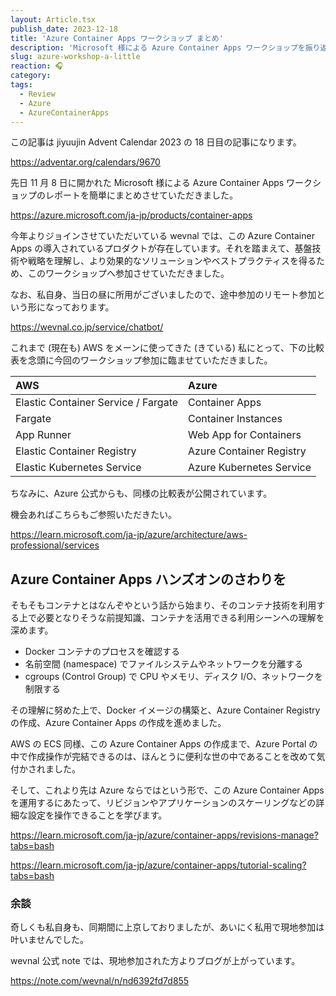 ```yaml
---
layout: Article.tsx
publish_date: 2023-12-18
title: 'Azure Container Apps ワークショップ まとめ'
description: 'Microsoft 様による Azure Container Apps ワークショップを振り返る。'
slug: azure-workshop-a-little
reaction: 🎧
category:
tags:
  - Review
  - Azure
  - AzureContainerApps
---
```


この記事は jiyuujin Advent Calendar 2023 の 18 日目の記事になります。

https://adventar.org/calendars/9670

先日 11 月 8 日に開かれた Microsoft 様による Azure Container Apps ワークショップのレポートを簡単にまとめさせていただきました。

https://azure.microsoft.com/ja-jp/products/container-apps

今年よりジョインさせていただいている wevnal では、この Azure Container Apps の導入されているプロダクトが存在しています。それを踏まえて、基盤技術や戦略を理解し、より効果的なソリューションやベストプラクティスを得るため、このワークショップへ参加させていただきました。

なお、私自身、当日の昼に所用がございましたので、途中参加のリモート参加という形になっております。

https://wevnal.co.jp/service/chatbot/

これまで (現在も) AWS をメーンに使ってきた (きている) 私にとって、下の比較表を念頭に今回のワークショップ参加に臨ませていただきました。

|AWS|Azure|
|:---|:---|
|Elastic Container Service / Fargate|Container Apps|
|Fargate|Container Instances|
|App Runner|Web App for Containers|
|Elastic Container Registry|Azure Container Registry|
|Elastic Kubernetes Service|Azure Kubernetes Service|

ちなみに、Azure 公式からも、同様の比較表が公開されています。

機会あればこちらもご参照いただきたい。

https://learn.microsoft.com/ja-jp/azure/architecture/aws-professional/services

## Azure Container Apps ハンズオンのさわりを

そもそもコンテナとはなんぞやという話から始まり、そのコンテナ技術を利用する上で必要となりそうな前提知識、コンテナを活用できる利用シーンへの理解を深めます。

- Docker コンテナのプロセスを確認する
- 名前空間 (namespace) でファイルシステムやネットワークを分離する
- cgroups (Control Group) で CPU やメモリ、ディスク I/O、ネットワークを制限する

その理解に努めた上で、Docker イメージの構築と、Azure Container Registry の作成、Azure Container Apps の作成を進めました。

AWS の ECS 同様、この Azure Container Apps の作成まで、Azure Portal の中で作成操作が完結できるのは、ほんとうに便利な世の中であることを改めて気付かされました。

そして、これより先は Azure ならではという形で、この Azure Container Apps を運用するにあたって、リビジョンやアプリケーションのスケーリングなどの詳細な設定を操作できることを学びます。

https://learn.microsoft.com/ja-jp/azure/container-apps/revisions-manage?tabs=bash

https://learn.microsoft.com/ja-jp/azure/container-apps/tutorial-scaling?tabs=bash

### 余談

奇しくも私自身も、同期間に上京しておりましたが、あいにく私用で現地参加は叶いませんでした。

wevnal 公式 note では、現地参加された方よりブログが上がっています。

https://note.com/wevnal/n/nd6392fd7d855
